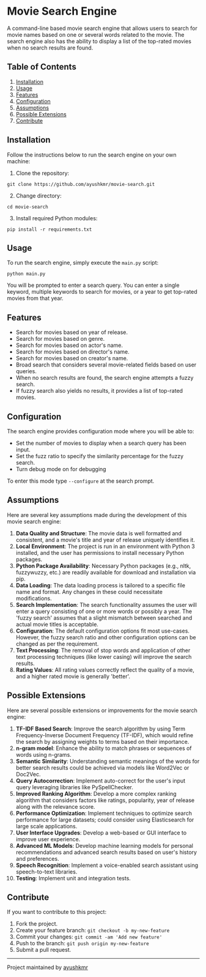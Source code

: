 # Movie Search Engine

A command-line based movie search engine that allows users to search for movie names based on one or several words related to the movie. The search engine also has the ability to display a list of the top-rated movies when no search results are found.

## Table of Contents

1. [Installation](#installation)
2. [Usage](#usage)
3. [Features](#features)
4. [Configuration](#configuration)
5. [Assumptions](#assumptions)
6. [Possible Extensions](#possible-extensions)
7. [Contribute](#contribute)

## Installation

Follow the instructions below to run the search engine on your own machine:

1. Clone the repository:
```
git clone https://github.com/ayushkmr/movie-search.git
```

2. Change directory:
```
cd movie-search
```

3. Install required Python modules:
```
pip install -r requirements.txt
```

## Usage

To run the search engine, simply execute the `main.py` script:
```
python main.py
```

You will be prompted to enter a search query. You can enter a single keyword, multiple keywords to search for movies, or a year to get top-rated movies from that year.

## Features

- Search for movies based on year of release.
- Search for movies based on genre.
- Search for movies based on actor's name.
- Search for movies based on director's name.
- Search for movies based on creator's name.
- Broad search that considers several movie-related fields based on user queries.
- When no search results are found, the search engine attempts a fuzzy search.
- If fuzzy search also yields no results, it provides a list of top-rated movies.

## Configuration

The search engine provides configuration mode where you will be able to:

- Set the number of movies to display when a search query has been input.
- Set the fuzz ratio to specify the similarity percentage for the fuzzy search.
- Turn debug mode on for debugging

To enter this mode type `--configure` at the search prompt.

## Assumptions

Here are several key assumptions made during the development of this movie search engine:

1. **Data Quality and Structure**: The movie data is well formatted and consistent, and a movie's title and year of release uniquely identifies it. 
2. **Local Environment**: The project is run in an environment with Python 3 installed, and the user has permissions to install necessary Python packages.
3. **Python Package Availability**: Necessary Python packages (e.g., nltk, fuzzywuzzy, etc.) are readily available for download and installation via pip.
4. **Data Loading**: The data loading process is tailored to a specific file name and format. Any changes in these could necessitate modifications.
5. **Search Implementation**: The search functionality assumes the user will enter a query consisting of one or more words or possibly a year. The 'fuzzy search' assumes that a slight mismatch between searched and actual movie titles is acceptable.
6. **Configuration**: The default configuration options fit most use-cases. However, the fuzzy search ratio and other configuration options can be changed as per the requirement.
7. **Text Processing**: The removal of stop words and application of other text processing techniques (like lower casing) will improve the search results.
8. **Rating Values**: All rating values correctly reflect the quality of a movie, and a higher rated movie is generally 'better'.

## Possible Extensions

Here are several possible extensions or improvements for the movie search engine:

1. **TF-IDF Based Search**: Improve the search algorithm by using Term Frequency-Inverse Document Frequency (TF-IDF), which would refine the search by assigning weights to terms based on their importance.
2. **n-gram model**: Enhance the ability to match phrases or sequences of words using n-grams.
3. **Semantic Similarity**: Understanding semantic meanings of the words for better search results could be achieved via models like Word2Vec or Doc2Vec.
4. **Query Autocorrection**: Implement auto-correct for the user's input query leveraging libraries like PySpellChecker.
5. **Improved Ranking Algorithm**: Develop a more complex ranking algorithm that considers factors like ratings, popularity, year of release along with the relevance score.
6. **Performance Optimization**: Implement techniques to optimize search performance for large datasets; could consider using Elasticsearch for large scale applications.
7. **User Interface Upgrades**: Develop a web-based or GUI interface to improve user experience.
8. **Advanced ML Models**: Develop machine learning models for personal recommendations and advanced search results based on user's history and preferences.
9. **Speech Recognition**: Implement a voice-enabled search assistant using speech-to-text libraries.
10. **Testing**: Implement unit and integration tests.

## Contribute

If you want to contribute to this project:

1. Fork the project.
2. Create your feature branch: `git checkout -b my-new-feature`
3. Commit your changes: `git commit -am 'Add new feature'`
4. Push to the branch: `git push origin my-new-feature`
5. Submit a pull request.

---
Project maintained by [ayushkmr](#)
